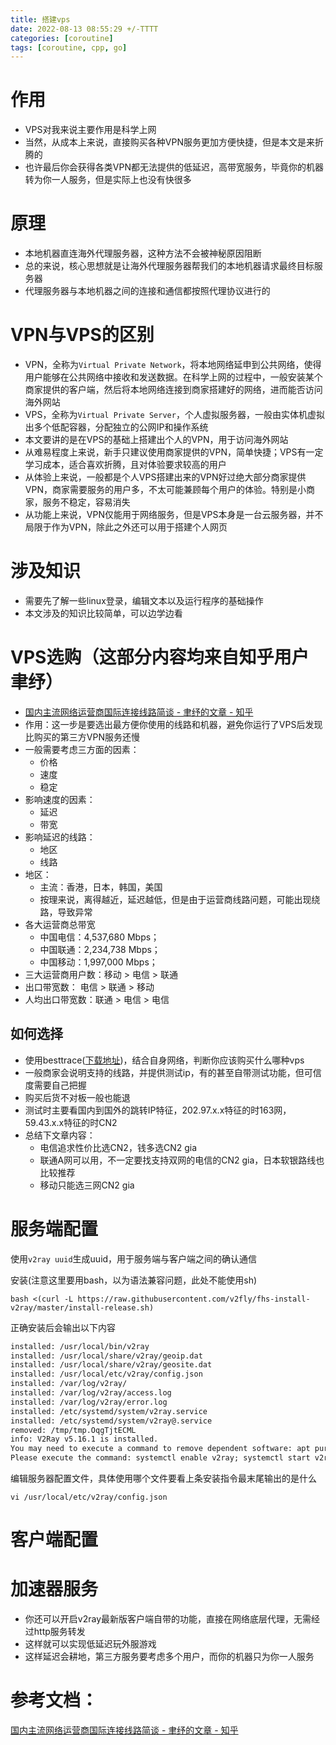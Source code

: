 ```yaml
---
title: 搭建vps
date: 2022-08-13 08:55:29 +/-TTTT
categories: [coroutine]
tags: [coroutine, cpp, go]
---
```

# 作用
- VPS对我来说主要作用是科学上网
- 当然，从成本上来说，直接购买各种VPN服务更加方便快捷，但是本文是来折腾的
- 也许最后你会获得各类VPN都无法提供的低延迟，高带宽服务，毕竟你的机器转为你一人服务，但是实际上也没有快很多

# 原理
- 本地机器直连海外代理服务器，这种方法不会被神秘原因阻断
- 总的来说，核心思想就是让海外代理服务器帮我们的本地机器请求最终目标服务器
- 代理服务器与本地机器之间的连接和通信都按照代理协议进行的

# VPN与VPS的区别
- VPN，全称为`Virtual Private Network`，将本地网络延申到公共网络，使得用户能够在公共网络中接收和发送数据。在科学上网的过程中，一般安装某个商家提供的客户端，然后将本地网络连接到商家搭建好的网络，进而能否访问海外网站
- VPS，全称为`Virtual Private Server`，个人虚拟服务器，一般由实体机虚拟出多个低配容器，分配独立的公网IP和操作系统
- 本文要讲的是在VPS的基础上搭建出个人的VPN，用于访问海外网站
- 从难易程度上来说，新手只建议使用商家提供的VPN，简单快捷；VPS有一定学习成本，适合喜欢折腾，且对体验要求较高的用户
- 从体验上来说，一般都是个人VPS搭建出来的VPN好过绝大部分商家提供VPN，商家需要服务的用户多，不太可能兼顾每个用户的体验。特别是小商家，服务不稳定，容易消失
- 从功能上来说，VPN仅能用于网络服务，但是VPS本身是一台云服务器，并不局限于作为VPN，除此之外还可以用于搭建个人网页

# 涉及知识
- 需要先了解一些linux登录，编辑文本以及运行程序的基础操作
- 本文涉及的知识比较简单，可以边学边看

# VPS选购（这部分内容均来自知乎用户聿纾）
- [国内主流网络运营商国际连接线路简谈 - 聿纾的文章 - 知乎](https://zhuanlan.zhihu.com/p/64467370)
- 作用：这一步是要选出最方便你使用的线路和机器，避免你运行了VPS后发现比购买的第三方VPN服务还慢
- 一般需要考虑三方面的因素：
    - 价格
    - 速度
    - 稳定
- 影响速度的因素：
    - 延迟
    - 带宽
- 影响延迟的线路：
    - 地区
    - 线路
- 地区：
    - 主流：香港，日本，韩国，美国
    - 按理来说，离得越近，延迟越低，但是由于运营商线路问题，可能出现绕路，导致异常
- 各大运营商总带宽
    - 中国电信：4,537,680 Mbps；
    - 中国联通：2,234,738 Mbps；
    - 中国移动：1,997,000 Mbps；
- 三大运营商用户数：移动 > 电信 > 联通
- 出口带宽数： 电信 > 联通 > 移动
- 人均出口带宽数：联通 > 电信 > 电信
## 如何选择
- 使用besttrace([下载地址](ipip.net))，结合自身网络，判断你应该购买什么哪种vps
- 一般商家会说明支持的线路，并提供测试ip，有的甚至自带测试功能，但可信度需要自己把握
- 购买后货不对板一般也能退
- 测试时主要看国内到国外的跳转IP特征，202.97.x.x特征的时163网，59.43.x.x特征的时CN2
- 总结下文章内容：
    - 电信追求性价比选CN2，钱多选CN2 gia
    - 联通A网可以用，不一定要找支持双网的电信的CN2 gia，日本软银路线也比较推荐
    - 移动只能选三网CN2 gia


# 服务端配置
使用`v2ray uuid`生成uuid，用于服务端与客户端之间的确认通信

安装(注意这里要用bash，以为语法兼容问题，此处不能使用sh)

```shell
bash <(curl -L https://raw.githubusercontent.com/v2fly/fhs-install-v2ray/master/install-release.sh)
```

正确安装后会输出以下内容

```txt
installed: /usr/local/bin/v2ray
installed: /usr/local/share/v2ray/geoip.dat
installed: /usr/local/share/v2ray/geosite.dat
installed: /usr/local/etc/v2ray/config.json
installed: /var/log/v2ray/
installed: /var/log/v2ray/access.log
installed: /var/log/v2ray/error.log
installed: /etc/systemd/system/v2ray.service
installed: /etc/systemd/system/v2ray@.service
removed: /tmp/tmp.OqgTjtECML
info: V2Ray v5.16.1 is installed.
You may need to execute a command to remove dependent software: apt purge curl unzip
Please execute the command: systemctl enable v2ray; systemctl start v2ray
```



编辑服务器配置文件，具体使用哪个文件要看上条安装指令最末尾输出的是什么

``````shell
vi /usr/local/etc/v2ray/config.json
``````

# 客户端配置

# 加速器服务
- 你还可以开启v2ray最新版客户端自带的功能，直接在网络底层代理，无需经过http服务转发
- 这样就可以实现低延迟玩外服游戏
- 这样延迟会耕地，第三方服务要考虑多个用户，而你的机器只为你一人服务

# 参考文档：
[国内主流网络运营商国际连接线路简谈 - 聿纾的文章 - 知乎](https://zhuanlan.zhihu.com/p/64467370)